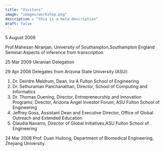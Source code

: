 ```yaml
---
title: "Visitors"
image: "images/workshop.png"
description : "this is a meta description"
draft: false
---
```


5 August 2009

Prof.Mahesan Niranjan, University of Southampton,Southampton England
Seminar:Aspects of inference from transcription

 	 
25 Mar 2009	
Ukranian Delegation
 	 
29 Apr 2008	
Delegates from Arizona State University (ASU):
1. Dr. Deirdre Meldrum, Dean, Ira A Fulton School of Engineering
2. Dr. Sethuraman Panchanathan, Director, School of Computing and Informatics
3. Dr. Thomas Duening, Director, Entrepreneurship and Innovation Programs; Director, Arizona Angel Investor Forum; ASU Fulton School of Engineering
4. Jeffrey Goss, Assistant Dean and Executive Director, Office of Global Outreach and Extended Education
5. Claudia Navarro, Director of Global Initiatives,ASU Fulton School of Engineering
 	 
24 Mar 2008	Prof. Duan Huilong, Department of Biomedical Engineering, Zhejiang University.
